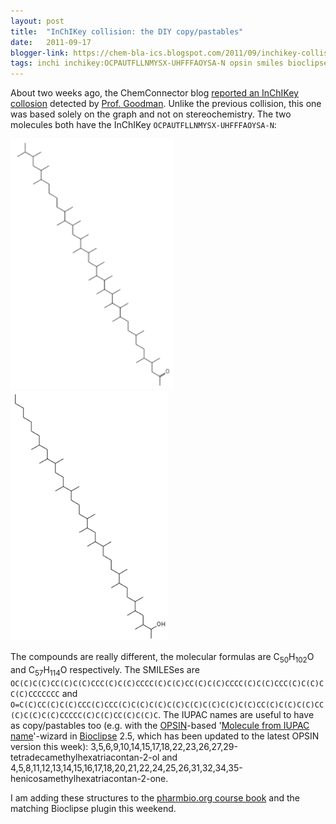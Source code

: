 ```yaml
---
layout: post
title:  "InChIKey collision: the DIY copy/pastables"
date:   2011-09-17
blogger-link: https://chem-bla-ics.blogspot.com/2011/09/inchikey-collision-diy-copypastables.html
tags: inchi inchikey:OCPAUTFLLNMYSX-UHFFFAOYSA-N opsin smiles bioclipse iupac
---
```


About two weeks ago, the ChemConnector blog [reported an InChIKey collosion](http://www.chemconnector.com/2011/09/01/an-inchikey-collision-is-discovered-and-not-based-on-stereochemistry/)
detected by [Prof. Goodman](http://www-ucc.ch.cam.ac.uk/researchgroups/goodman_group). Unlike the previous collision, this one was based solely on the graph and not on stereochemistry.
The two molecules both have the InChIKey `OCPAUTFLLNMYSX-UHFFFAOYSA-N`:

<img src="/assets/images/inchikey1.png" style="height:400px">
<img src="/assets/images/inchikey2.png" style="height:400px">

The compounds are really different, the molecular formulas are C<sub>50</sub>H<sub>102</sub>O and C<sub>57</sub>H<sub>114</sub>O respectively.
The SMILESes are `OC(C)C(C)CC(C)C(C)CCC(C)C(C)CCCC(C)C(C)CC(C)C(C)CCCC(C)C(C)CCC(C)C(C)CC(C)CCCCCCC` and
`O=C(C)CC(C)C(C)CCC(C)CCC(C)C(C)C(C)C(C)C(C)C(C)C(C)C(C)CC(C)C(C)C(C)CC(C)C(C)C(C)CCCCC(C)C(C)CC(C)C(C)C`.
The IUPAC names are useful to have as copy/pastables too (e.g. with the
[OPSIN](http://opsin.ch.cam.ac.uk/)-based '[Molecule from IUPAC name](http://chem-bla-ics.blogspot.com/2011/02/opsin-used-for-bioclipse-wizard.html)'-wizard
in [Bioclipse](http://bioclipse.net/) 2.5, which has been updated to the latest OPSIN version this week):
3,5,6,9,10,14,15,17,18,22,23,26,27,29-tetradecamethylhexatriacontan-2-ol and
4,5,8,11,12,13,14,15,16,17,18,20,21,22,24,25,26,31,32,34,35-henicosamethylhexatriacontan-2-one.

I am adding these structures to the [pharmbio.org course book](http://chem-bla-ics.blogspot.com/2011/03/pharmaceutical-bioinformatics.html)
and the matching Bioclipse plugin this weekend.
